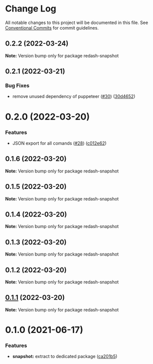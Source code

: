# Change Log

All notable changes to this project will be documented in this file.
See [Conventional Commits](https://conventionalcommits.org) for commit guidelines.

## 0.2.2 (2022-03-24)

**Note:** Version bump only for package redash-snapshot





## 0.2.1 (2022-03-21)


### Bug Fixes

* remove unused dependency of puppeteer ([#30](https://github.com/marcolink/redash-tools/issues/30)) ([30d4652](https://github.com/marcolink/redash-tools/commit/30d4652aadb08019de229f5d23ba87555b90d701))





# 0.2.0 (2022-03-20)


### Features

* JSON export for all comands ([#28](https://github.com/marcolink/redash-tools/issues/28)) ([c012e62](https://github.com/marcolink/redash-tools/commit/c012e628c53f9be51e63dbf6d6bbc92eada5b917))





## 0.1.6 (2022-03-20)

**Note:** Version bump only for package redash-snapshot





## 0.1.5 (2022-03-20)

**Note:** Version bump only for package redash-snapshot





## 0.1.4 (2022-03-20)

**Note:** Version bump only for package redash-snapshot





## 0.1.3 (2022-03-20)

**Note:** Version bump only for package redash-snapshot





## 0.1.2 (2022-03-20)

**Note:** Version bump only for package redash-snapshot





## [0.1.1](https://github.com/marcolink/redash-tools/compare/redash-snapshot@0.1.0...redash-snapshot@0.1.1) (2022-03-20)

**Note:** Version bump only for package redash-snapshot





# 0.1.0 (2021-06-17)


### Features

* **snapshot:** extract to dedicated package ([ca201b5](https://github.com/marcolink/redash-tools/commit/ca201b5d2ebca4707dffa9ddb3dadf8e9584cca5))
